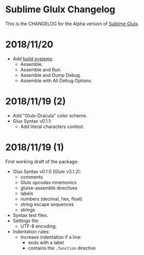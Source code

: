 # Sublime Glulx Changelog

This is the CHANGELOG for the Alpha version of [Sublime Glulx].

# 2018/11/20

- Add [build systems]:
    + Assemble.
    + Assemble and Run.
    + Assemble and Dump Debug.
    + Assemble with All Debug Options.

# 2018/11/19 (2)

- Add "Glulx-Dracula" color scheme.
- Glux Syntax v0.1.1:
    + Add literal characters context.

# 2018/11/19 (1)

First working draft of the package:

- Glux Syntax v0.1.0 (Glulx v3.1.2):
    + comments
    + Glulx opcodes mnemonics
    + glulxe-assemble directives
    + labels
    + numbers (decimal, hex, float)
    + string escape sequences
    + strings
- Syntax test files.
- Settings file:
    + UTF-8 encoding.
- Indentation rules:
    + Increase indentation if a line:
        * ends with a label
        * contains the `.function` directive


<!-----------------------------------------------------------------------------
                               REFERENCE LINKS                                
------------------------------------------------------------------------------>

[Sublime Glulx]: https://github.com/tajmone/sublime-glulx "Sublime Glulx repository on GitHub"
[build systems]: https://www.sublimetext.com/docs/3/build_systems.html


<!-- EOF -->